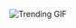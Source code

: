 ![Trending GIF](https://media4.giphy.com/media/v1.Y2lkPThiYjIxNzcydzkzbm83ODF5ZmhweGNhM2FxN3AxZ3F2enQ1d214YTFwdzBycDlpZCZlcD12MV9naWZzX3NlYXJjaCZjdD1n/MT5UUV1d4CXE2A37Dg/giphy.gif)
